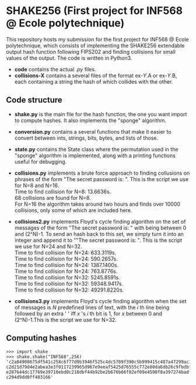 # SHAKE256 (First project for INF568 @ Ecole polytechnique)

This repository hosts my submission for the first project for INF568 @ Ecole polytechnique, which consists of implementing the SHAKE256 extendable output hash function following FIPS202 and finding collisions for small values of the output. The code is written in Python3.  
* __code__ contains the actual _.py_ files.  
* __collisions-__**X** contains a several files of the format ex-*Y*.A or ex-*Y*.B, each containing a string the hash of which collides with the other.  

## Code structure
* **shake.py** is the main file for the hash function, the one you want import to compute hashes. It also implements the "sponge" algorithm.  
* **conversion.py** contains a several functions that make it easier to convert between ints, strings, bits, bytes, and lists of those.  
* **state.py** contains the State class where the permutation used in the "sponge" algorithm is implemented, along with a printing functions useful for debugging.  

* **collisions.py** implements a brute force approach to finding collusions on phrases of the form "The secret password is: <some number>". This is the script we use for N=8 and N=16.  
Time to find collision for N=8: 13.6636s.  
68 collisions are found for N=8.  
For N=16 the algorithm takes around two hours and finds over 10000 collisions, only some of which are included here.  

* **collisions2.py** implements Floyd's cycle finding algorithm on the set of messages of the form "The secret password is: <some number>" with <some number> being between 0 and (2^N)-1. To send an hash back to this set, we simply turn it into an integer and append it to ""The secret password is: ". This is the script we use for N=24 and N=32.  
Time to find collision for N=24: 633.3119s.  
Time to find collision for N=24: 590.2657s.  
Time to find collision for N=24: 1387.1400s.  
Time to find collision for N=24: 763.8776s.  
Time to find collision for N=32: 5245.8591s.  
Time to find collision for N=32: 59348.9417s.  
Time to find collision for N=32: 49291.8220s.  

* **collisions3.py** implements Floyd's cycle finding algorithm when the set of messages is *N* predefined lines of text, with the *i* th line being followed by an extra ' ' iff *x* 's *i* th bit is 1, for *x* between 0 and (2^N)-1.This is the script we use for N=32.
## Computing hashes
~~~~
>>> import shake
>>> shake.shake("INF568",256)
'c2a04900675df541c258c6f77d9b3946f525c4dc5709f390c5b999415c487a47299ac1f6d6f42a0
c2d21d79d4e2abea3e3f0117239965d967e9eeaf5425d76555c772e80da6db26c9fbdbfd5c6db9e2
e287644dc17769e39710ebd0c218dbf44b92be2b676b66f82ef09e4598f8a397274badf9312ebff4
c294d9dd0ff403166'
~~~~
